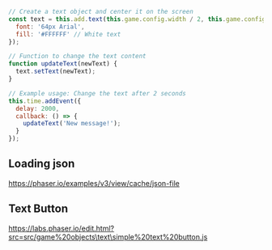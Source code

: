 
```js
// Create a text object and center it on the screen
const text = this.add.text(this.game.config.width / 2, this.game.config.height / 2, 'Hello', {
  font: '64px Arial',
  fill: '#FFFFFF' // White text
});

// Function to change the text content
function updateText(newText) {
  text.setText(newText);
}

// Example usage: Change the text after 2 seconds
this.time.addEvent({
  delay: 2000,
  callback: () => {
    updateText('New message!');
  }
});
```

## Loading json

https://phaser.io/examples/v3/view/cache/json-file


## Text Button
https://labs.phaser.io/edit.html?src=src/game%20objects\text\simple%20text%20button.js
